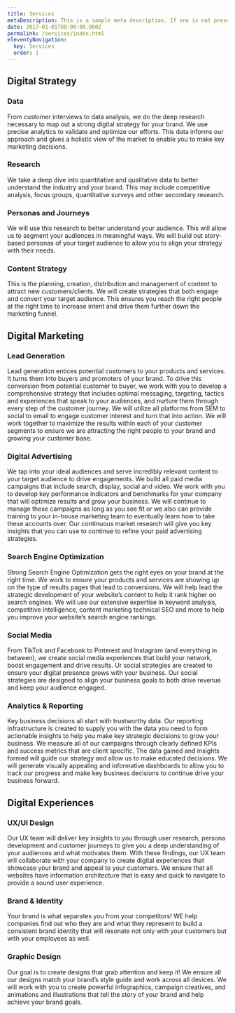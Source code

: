 ```yaml
---
title: Services
metaDescription: This is a sample meta description. If one is not present in your page/post's front matter, the default metadata.desciption will be used instead.
date: 2017-01-01T00:00:00.000Z
permalink: /services/index.html
eleventyNavigation:
  key: Services
  order: 1
---
```

## Digital Strategy

### Data 
From customer interviews to data analysis, we do the deep research necessary to map out a strong digital strategy for your brand. We use precise analytics to validate and optimize our efforts. This data informs our approach and gives a holistic view of the market to enable you to make key marketing decisions.

### Research 
We take a deep dive into quantitative and qualitative data to better understand the industry and your brand. This may include competitive analysis, focus groups, quantitative surveys and other secondary research.

### Personas and Journeys
We will use this research to better understand your audience. This will allow us to segment your audiences in meaningful ways.   We will build out story-based personas of your target audience to allow you to align your strategy with their needs. 

### Content Strategy
This is the planning, creation, distribution and management of content to attract new customers/clients. We will create strategies that both engage and convert your target audience. This ensures you reach the right people at the right time to increase intent and drive them further down the marketing funnel.

## Digital Marketing

### Lead Generation
Lead generation entices potential customers to your products and services. It  turns them into buyers and promoters of your brand. To drive this conversion from potential customer to buyer, we work with you to develop a comprehensive strategy that includes optimal messaging, targeting, tactics and experiences that speak to your audiences, and nurture them through every step of the customer journey. We will utilize all platforms from SEM to social to email to engage customer interest and turn that into action. We will work together to maximize the results within each of your customer segments to ensure we are attracting the right people to your brand and growing your customer base.

### Digital Advertising
We tap into your ideal audiences and serve incredibly relevant content to your target audience to drive engagements. We build all paid media campaigns that include search, display, social and video.  We work with you to develop key performance indicators and benchmarks for your company that will optimize results and grow your business. We will continue to manage these campaigns as long as you see fit or we also can provide training to your in-house marketing team to eventually learn how to take these accounts over. Our continuous market research will give you key insights that you can use to continue to refine your paid advertising strategies.

### Search Engine Optimization
Strong Search Engine Optimization gets the right eyes on your brand at the right time. We work to ensure your products and services are showing up on the type of results pages that lead to conversions. We will help lead the strategic development of your website’s content to help it rank higher on search engines. We will use our extensive expertise in keyword analysis, competitive intelligence, content marketing technical SEO and more to help you improve your website’s search engine rankings.

### Social Media
From TikTok and Facebook to Pinterest and Instagram (and everything in between), we create social media experiences that build your network, boost engagement and drive results. Ur social strategies are created to ensure your digital presence grows with your business. Our social strategies are designed to align your business goals to both drive revenue and keep your audience engaged.

### Analytics & Reporting
Key business decisions all start with trustworthy data. Our reporting infrastructure is created to supply you with the data you need to form actionable insights to help you make key strategic decisions to grow your business. We measure all of our campaigns through clearly defined KPIs and success metrics that are client specific. The data gained and insights formed will guide our strategy and allow us to make educated decisions. We will generate visually appealing and informative dashboards to allow you to track our progress and make key business decisions to continue drive your business forward.


## Digital Experiences

### UX/UI Design
Our UX team will deliver key insights to you through user research, persona development and customer journeys to give you a deep understanding of your audiences and what motivates them. With these findings, our UX team will collaborate with your company to create digital experiences that showcase your brand and appeal to your customers. We ensure that all websites have information architecture that is easy and quick to navigate to provide a sound user experience.

### Brand & Identity
Your brand is what separates you from your competitors! WE help companies find out who they are and what they represent to build a consistent brand identity that will resonate not only with your customers but with your employees as well.

### Graphic Design
Our goal is to create designs that grab attention and keep it! We ensure all our designs match your brand’s style guide and work across all devices. We will work with you to create powerful infographics, campaign creatives, and animations and illustrations that tell the story of your brand and help achieve your brand goals.
